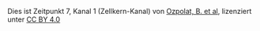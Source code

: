 Dies ist Zeitpunkt 7, Kanal 1 (Zellkern-Kanal) von [Ozpolat, B. et al](https://doi.org/10.5281/zenodo.1063531), lizenziert unter [CC BY 4.0](https://creativecommons.org/licenses/by/4.0/legalcode)